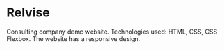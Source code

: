 # Relvise
Consulting company demo website. Technologies used: HTML, CSS, CSS Flexbox. The website has a responsive design.
